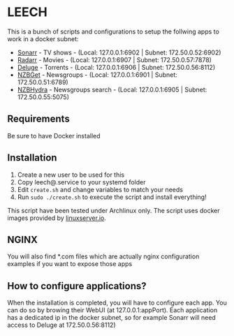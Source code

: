 # LEECH

This is a bunch of scripts and configurations to setup the follwing apps to work in a docker subnet:
* [Sonarr](https://github.com/Sonarr/Sonarr) - TV shows - (Local: 127.0.0.1:6902 | Subnet: 172.50.0.52:6902)
* [Radarr](https://github.com/Radarr/Radarr) - Movies - (Local: 127.0.0.1:6907 | Subnet: 172.50.0.57:7878)
* [Deluge](https://github.com/deluge-torrent/deluge) - Torrents - (Local: 127.0.0.1:6906 | Subnet: 172.50.0.56:8112)
* [NZBGet](https://github.com/nzbget/nzbget) - Newsgroups - (Local: 127.0.0.1:6901 | Subnet: 172.50.0.51:6789)
* [NZBHydra](https://github.com/theotherp/nzbhydra) - Newsgroups search - (Local: 127.0.0.1:6905 | Subnet: 172.50.0.55:5075)

## Requirements

Be sure to have Docker installed

## Installation

1. Create a new user to be used for this
2. Copy leech\@.service to your systemd folder 
3. Edit `create.sh` and change variables to match your needs
4. Run `sudo ./create.sh` to execute the script and install everything!


This script have been tested under Archlinux only.
The script uses docker images provided by [linuxserver.io](http://tools.linuxserver.io/dockers).

## NGINX

You will also find *.com files which are actually nginx configuration examples if you want to expose those apps

## How to configure applications?

When the installation is completed, you will have to configure each app. You can do so by browing their WebUI (at 127.0.0.1:appPort).
Each application has a dedicated ip in the docker subnet, so for example Sonarr will need access to Deluge at 172.50.0.56:8112)
